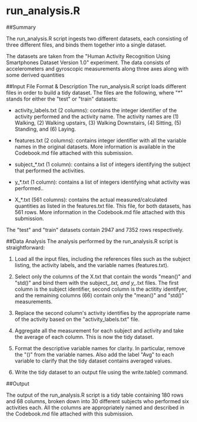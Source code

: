 # run_analysis.R

##Summary

The run_analysis.R script ingests two different datasets, each consisting of
three different files, and binds them together into a single dataset. 

The datasets are taken from the "Human Activity Recognition Using Smartphones
Dataset Version 1.0" experiment. The data consists of accelerometers and gyroscopic measurements
along three axes along with some derived quantities 


##Input File Format & Description
The run_analysis.R script loads different files in order to build a tidy
dataset. The files are the following, where "*" stands for either the "test" or "train" datasets:

* activity_labels.txt (2 columns): contains the integer identifier of the activity
  performed and the activity name. The activity names are (1) Walking, (2)
  Walking upstairs, (3) Walking Downstairs, (4) Sitting, (5) Standing, and (6) Laying.

* features.txt (2 columns): contains integer identifier with all the variable
  names in the original datasets. More information is available in the
  Codebook.md file attached with this submission. 

* subject_*.txt (1 column): contains a list of integers identifying the subject that
  performed the activities.

* y_*.txt (1 column): contains a list of integers identifying what activity was performed..

* X_*.txt (561 columns): contains the actual measured/calculated quantities as listed in the
  features.txt file. This file, for both datasets, has 561 rows. More
  information in the Codebook.md file attached with this submission. 

The "test" and "train" datasets contain 2947 and 7352 rows respectively.



##Data Analysis
The analysis performed by the run_analysis.R script is straightforward: 

1. Load all the input files, including the references files such as the subject
listing, the activity labels, and the variable names (features.txt).

2. Select only the columns of the X.txt that contain the words "mean()"
and "std()" and bind them with the subject_*.txt, and y_*.txt files. The first
column is the subject identifier, second column is the actitity identifyer, and
the remaining columns (66) contain only the "mean()" and "std()" measurements.

3. Replace the second column's activity identifies by the appropriate name of
the activity based on the "activity_labels.txt" file.

4. Aggregate all the measurement for each subject and activity and take the
average of each column.  This is now the tidy dataset.

5. Format the descriptive variable names for clarity. In particular, remove the
"()" from the variable names. Also add the label "Avg" to each variable to
clarify that the tidy dataset contains averaged values.

6. Write the tidy dataset to an output file using the write.table() command.


##Output

The output of the run_analysis.R script is a tidy table containing 180 rows and
68 columns, broken down into 30 different subjects who performed six activities
each. All the columns are appropriately named and described in the Codebook.md
file attached with this submission.


